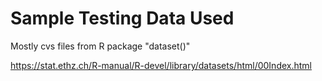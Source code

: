# Sample Testing Data Used
Mostly cvs files from R package "dataset()"

https://stat.ethz.ch/R-manual/R-devel/library/datasets/html/00Index.html
